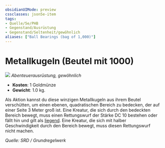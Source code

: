 ```yaml
---
obsidianUIMode: preview
cssclasses: json5e-item
tags:
- Quelle/5e/PHB
- Gegenstand/Ausrüstung
- Gegenstand/Seltenheit/gewöhnlich
aliases: ["Ball Bearings (bag of 1,000)"]
---
```

# Metallkugeln (Beutel mit 1000)
![](../../../99%20-%20Setup/Files/Bildersammlung/Symbolik/Gegenstände.webp#token)
*Abenteuerausrüstung, gewöhnlich*  

- **Kosten**: 1 Goldmünze
- **Gewicht**: 1.0 kg.

Als Aktion kannst du diese winzigen Metallkugeln aus ihrem Beutel verschütten, um einen ebenen, quadratischen Bereich zu bedecken, der auf einer Seite 3 Meter groß ist. Eine Kreatur, die sich durch den bedeckten Bereich bewegt, muss einen Rettungswurf der Stärke DC 10 bestehen oder fällt hin und gilt als [liegend](rules/conditions.md#prone). Eine Kreatur, die sich mit halber Geschwindigkeit durch den Bereich bewegt, muss diesen Rettungswurf nicht machen.

*Quelle: SRD / Grundregelwerk*